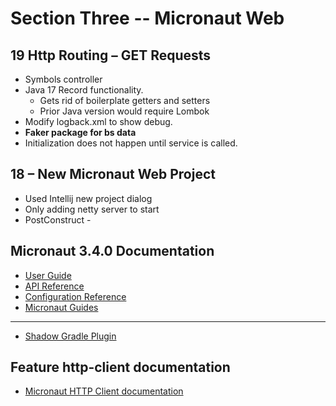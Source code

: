 # Section Three -- Micronaut Web
## 19 Http Routing &ndash; GET Requests
* Symbols controller
* Java 17 Record functionality.  
  * Gets rid of boilerplate getters and setters
  * Prior Java version would require Lombok
* Modify logback.xml to show debug.
* **Faker package for bs data**
* Initialization does not happen until service is called.
## 18 &ndash; New Micronaut Web Project
* Used Intellij new project dialog
* Only adding netty server to start
* PostConstruct - 
## Micronaut 3.4.0 Documentation

- [User Guide](https://docs.micronaut.io/3.4.0/guide/index.html)
- [API Reference](https://docs.micronaut.io/3.4.0/api/index.html)
- [Configuration Reference](https://docs.micronaut.io/3.4.0/guide/configurationreference.html)
- [Micronaut Guides](https://guides.micronaut.io/index.html)

---

- [Shadow Gradle Plugin](https://plugins.gradle.org/plugin/com.github.johnrengelman.shadow)

## Feature http-client documentation

- [Micronaut HTTP Client documentation](https://docs.micronaut.io/latest/guide/index.html#httpClient)


